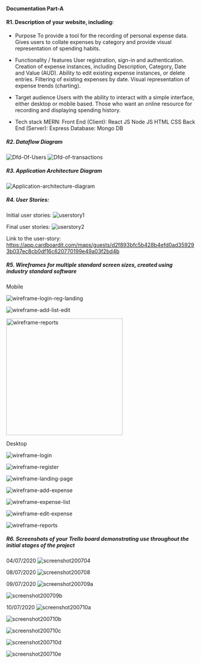 #### Documentation Part-A

#### R1. Description of your website, including:

- Purpose
To provide a tool for the recording of personal expense data. Gives users to collate expenses by category and provide visual representation of spending habits.

- Functionality / features
User registration, sign-in and authentication. Creation of expense instances, including
Description, Category, Date and Value (AUD). Ability to edit existing expense instances, or delete entries. 
Filtering of existing expenses by date. Visual representation of expense trends (charting).

- Target audience
Users with the ability to interact with a simple interface, either desktop or mobile based. Those who want an online resource for recording and displaying spending history. 

- Tech stack
MERN:
Front End (Client):
React JS
Node JS
HTML
CSS
Back End (Server):
Express
Database:
Mongo DB

##### R2. Dataflow Diagram

![Dfd-Of-Users](docs/Dfd/dfd-page2.png)
![Dfd-of-transactions](docs/Dfd/dfd-page1.png)


##### R3. Application Architecture Diagram

![Application-architecture-diagram](docs/architectural-diagram/final-arch-diagram.png)


##### R4. User Stories:

Initial user stories:
![userstory1](docs/userstories/user1-9-7-20.png)

Final user stories:
![userstory2](docs/userstories/User-story2.png)

Link to the user-story: https://app.cardboardit.com/maps/guests/d2f893bfc5b428b4efd0ad359293b037ec8cb0df16c620770199e49a03f2bd4b


##### R5. Wireframes for multiple standard screen sizes, created using industry standard software
Mobile <br>

![wireframe-login-reg-landing](docs/wireframes/m-login-reg-landing.png)

![wireframe-add-list-edit](docs/wireframes/m-add-list-edit.png)

<img src="docs/wireframes/m-reports.png" alt="wireframe-reports" height="310"/>


Desktop<br>

![wireframe-login](docs/wireframes/d-login.png)

![wireframe-register](docs/wireframes/d-register.png)

![wireframe-landing-page](docs/wireframes/d-landing-page.png)

![wireframe-add-expense](docs/wireframes/d-add-expense.png)

![wireframe-expense-list](docs/wireframes/d-expense-list.png)

![wireframe-edit-expense](docs/wireframes/d-edit-expense.png)

![wireframe-reports](docs/wireframes/d-reports.png)



##### R6. Screenshots of your Trello board demonstrating use throughout the initial stages of the project
04/07/2020
![screenshot200704](docs/Trello/trello-screenshot-200704.jpg)

08/07/2020
![screenshot200708](docs/Trello/trello-screenshot-200708.png)

09/07/2020
![screenshot200709a](docs/Trello/trello-screenshot-200709a.png)

![screenshot200709b](docs/Trello/trello-screenshot-200709b.png)

10/07/2020
![screenshot200710a](docs/Trello/trello-screenshot-200710a.jpg)

![screenshot200710b](docs/Trello/trello-screenshot-200710b.jpg)

![screenshot200710c](docs/Trello/trello-screenshot-200710c.jpg)

![screenshot200710d](docs/Trello/trello-screenshot-200710d.jpg)

![screenshot200710e](docs/Trello/trello-screenshot-200710e.jpg)
